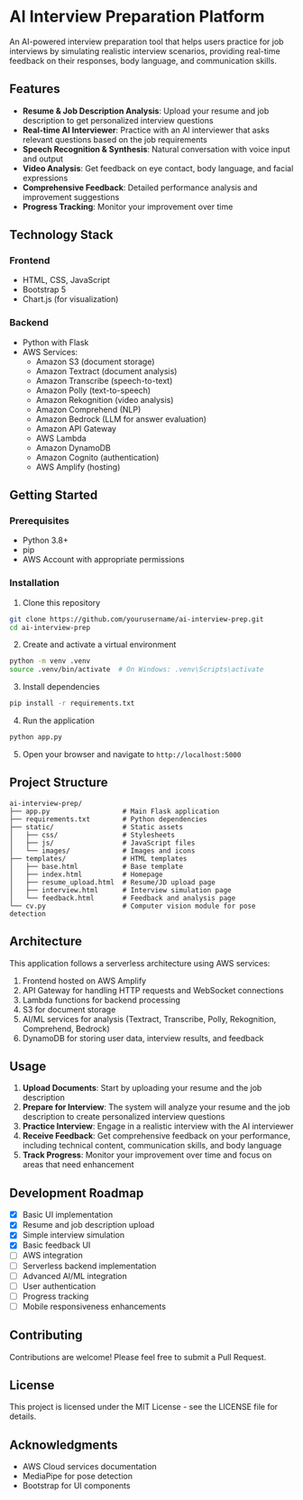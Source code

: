 # AI Interview Preparation Platform

An AI-powered interview preparation tool that helps users practice for job interviews by simulating realistic interview scenarios, providing real-time feedback on their responses, body language, and communication skills.

## Features

- **Resume & Job Description Analysis**: Upload your resume and job description to get personalized interview questions
- **Real-time AI Interviewer**: Practice with an AI interviewer that asks relevant questions based on the job requirements
- **Speech Recognition & Synthesis**: Natural conversation with voice input and output
- **Video Analysis**: Get feedback on eye contact, body language, and facial expressions
- **Comprehensive Feedback**: Detailed performance analysis and improvement suggestions
- **Progress Tracking**: Monitor your improvement over time

## Technology Stack

### Frontend
- HTML, CSS, JavaScript
- Bootstrap 5
- Chart.js (for visualization)

### Backend
- Python with Flask
- AWS Services:
  - Amazon S3 (document storage)
  - Amazon Textract (document analysis)
  - Amazon Transcribe (speech-to-text)
  - Amazon Polly (text-to-speech)
  - Amazon Rekognition (video analysis)
  - Amazon Comprehend (NLP)
  - Amazon Bedrock (LLM for answer evaluation)
  - Amazon API Gateway
  - AWS Lambda
  - Amazon DynamoDB
  - Amazon Cognito (authentication)
  - AWS Amplify (hosting)

## Getting Started

### Prerequisites
- Python 3.8+
- pip
- AWS Account with appropriate permissions

### Installation

1. Clone this repository
```bash
git clone https://github.com/yourusername/ai-interview-prep.git
cd ai-interview-prep
```

2. Create and activate a virtual environment
```bash
python -m venv .venv
source .venv/bin/activate  # On Windows: .venv\Scripts\activate
```

3. Install dependencies
```bash
pip install -r requirements.txt
```

4. Run the application
```bash
python app.py
```

5. Open your browser and navigate to `http://localhost:5000`

## Project Structure

```
ai-interview-prep/
├── app.py                  # Main Flask application
├── requirements.txt        # Python dependencies
├── static/                 # Static assets
│   ├── css/                # Stylesheets
│   ├── js/                 # JavaScript files
│   └── images/             # Images and icons
├── templates/              # HTML templates
│   ├── base.html           # Base template
│   ├── index.html          # Homepage
│   ├── resume_upload.html  # Resume/JD upload page
│   ├── interview.html      # Interview simulation page
│   └── feedback.html       # Feedback and analysis page
└── cv.py                   # Computer vision module for pose detection
```

## Architecture

This application follows a serverless architecture using AWS services:
1. Frontend hosted on AWS Amplify
2. API Gateway for handling HTTP requests and WebSocket connections
3. Lambda functions for backend processing
4. S3 for document storage
5. AI/ML services for analysis (Textract, Transcribe, Polly, Rekognition, Comprehend, Bedrock)
6. DynamoDB for storing user data, interview results, and feedback

## Usage

1. **Upload Documents**: Start by uploading your resume and the job description
2. **Prepare for Interview**: The system will analyze your resume and the job description to create personalized interview questions
3. **Practice Interview**: Engage in a realistic interview with the AI interviewer
4. **Receive Feedback**: Get comprehensive feedback on your performance, including technical content, communication skills, and body language
5. **Track Progress**: Monitor your improvement over time and focus on areas that need enhancement

## Development Roadmap

- [x] Basic UI implementation
- [x] Resume and job description upload
- [x] Simple interview simulation
- [x] Basic feedback UI
- [ ] AWS integration
- [ ] Serverless backend implementation
- [ ] Advanced AI/ML integration
- [ ] User authentication
- [ ] Progress tracking
- [ ] Mobile responsiveness enhancements

## Contributing

Contributions are welcome! Please feel free to submit a Pull Request.

## License

This project is licensed under the MIT License - see the LICENSE file for details.

## Acknowledgments

- AWS Cloud services documentation
- MediaPipe for pose detection
- Bootstrap for UI components 